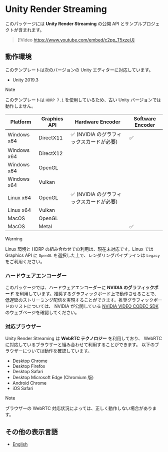 # Unity Render Streaming

このパッケージには **Unity Render Streaming** の公開 API とサンプルプロジェクトが含まれます。

> [!Video https://www.youtube.com/embed/c2pp_T5xzeU]

## 動作環境

このテンプレートは次のバージョンの Unity エディターに対応しています。
- Unity 2019.3

> [!NOTE]
> このテンプレートは `HDRP 7.1` を使用しているため、古い Unity バージョンでは動作しません。

| Platform    | Graphics API | Hardware Encoder                                     | Software Encoder   |
| ----------- | ------------ | ---------------------------------------------------- | ------------------ |
| Windows x64 | DirectX11    | :white_check_mark: (NVIDIA のグラフィックスカードが必要) | :white_check_mark: | 
| Windows x64 | DirectX12    |                                                      |                    | 
| Windows x64 | OpenGL       |                                                      |                    |
| Windows x64 | Vulkan       |                                                      |                    | 
| Linux x64   | OpenGL       | :white_check_mark: (NVIDIA のグラフィックスカードが必要) |                    |
| Linux x64   | Vulkan       |                                                      |                    |
| MacOS       | OpenGL       |                                                      |                    |
| MacOS       | Metal        |                                                      | :white_check_mark: |

> [!WARNING]
> Linux 環境と HDRP の組み合わせでの利用は、現在未対応です。Linux では Graphics API に `OpenGL` を選択した上で、レンダリングパイプラインは `Legacy` をご利用ください。

### ハードウェアエンコーダー

このパッケージでは、ハードウェアエンコーダーに **NVIDIA のグラフィックボード** を利用しています。推奨するグラフィックボード上で動作させることで、低遅延のストリーミング配信を実現することができます。推奨グラフィックボードのリストについては、 NVIDIA が公開している [NVIDIA VIDEO CODEC SDK](https://developer.nvidia.com/video-encode-decode-gpu-support-matrix) のウェブページを確認してください。

### 対応ブラウザー

Unity Render Streaming は **WebRTC テクノロジー** を利用しており、 WebRTC に対応しているブラウザーと組み合わせて利用することができます。
以下のブラウザーについては動作を確認しています。

- Desktop Chrome
- Desktop Firefox
- Desktop Safari
- Desktop Microsoft Edge (Chromium 版)
- Android Chrome
- iOS Safari

> [!NOTE]
> ブラウザーの WebRTC 対応状況によっては、正しく動作しない場合があります。

## その他の表示言語

- [English](../index.md)